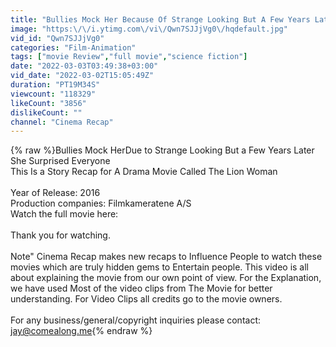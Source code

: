 ```yaml
---
title: "Bullies Mock Her Because Of Strange Looking But A Few Years Later She Surprised Everyone"
image: "https:\/\/i.ytimg.com\/vi\/Qwn7SJJjVg0\/hqdefault.jpg"
vid_id: "Qwn7SJJjVg0"
categories: "Film-Animation"
tags: ["movie Review","full movie","science fiction"]
date: "2022-03-03T03:49:38+03:00"
vid_date: "2022-03-02T15:05:49Z"
duration: "PT19M34S"
viewcount: "118329"
likeCount: "3856"
dislikeCount: ""
channel: "Cinema Recap"
---
```

{% raw %}Bullies Mock HerDue to Strange Looking But a Few Years Later She Surprised Everyone<br />This Is a Story Recap for A Drama Movie Called  The Lion Woman <br /><br />Year of Release: 2016<br />Production companies: Filmkameratene A/S<br />Watch the full movie here: <br /><br />Thank you for watching. <br /><br />Note&quot; Cinema Recap makes new recaps to Influence People to watch these movies which are truly hidden gems to Entertain people. This video is all about explaining the movie from our own point of view. For the Explanation, we have used Most of the video clips from The Movie for better understanding. For Video Clips all credits go to the movie owners.<br /><br />For any business/general/copyright inquiries please contact:<br />jay@comealong.me{% endraw %}
